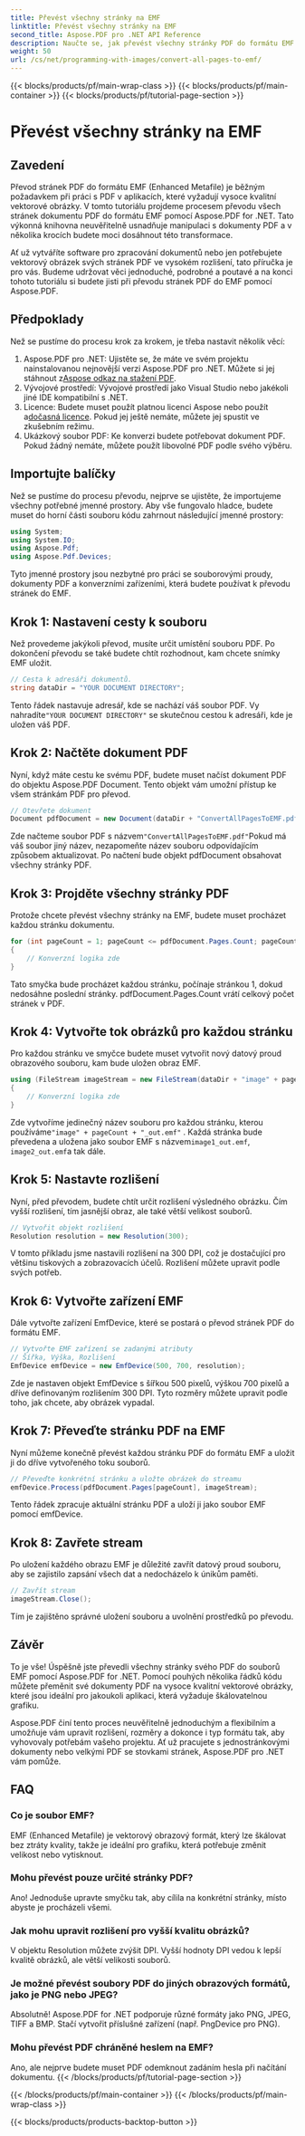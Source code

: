 ```yaml
---
title: Převést všechny stránky na EMF
linktitle: Převést všechny stránky na EMF
second_title: Aspose.PDF pro .NET API Reference
description: Naučte se, jak převést všechny stránky PDF do formátu EMF pomocí Aspose.PDF for .NET, pomocí tohoto podrobného a SEO optimalizovaného návodu.
weight: 50
url: /cs/net/programming-with-images/convert-all-pages-to-emf/
---
```


{{< blocks/products/pf/main-wrap-class >}}
{{< blocks/products/pf/main-container >}}
{{< blocks/products/pf/tutorial-page-section >}}

# Převést všechny stránky na EMF

## Zavedení

Převod stránek PDF do formátu EMF (Enhanced Metafile) je běžným požadavkem při práci s PDF v aplikacích, které vyžadují vysoce kvalitní vektorové obrázky. V tomto tutoriálu projdeme procesem převodu všech stránek dokumentu PDF do formátu EMF pomocí Aspose.PDF for .NET. Tato výkonná knihovna neuvěřitelně usnadňuje manipulaci s dokumenty PDF a v několika krocích budete moci dosáhnout této transformace.

Ať už vytváříte software pro zpracování dokumentů nebo jen potřebujete vektorový obrázek svých stránek PDF ve vysokém rozlišení, tato příručka je pro vás. Budeme udržovat věci jednoduché, podrobné a poutavé a na konci tohoto tutoriálu si budete jisti při převodu stránek PDF do EMF pomocí Aspose.PDF.

## Předpoklady

Než se pustíme do procesu krok za krokem, je třeba nastavit několik věcí:

1.  Aspose.PDF pro .NET: Ujistěte se, že máte ve svém projektu nainstalovanou nejnovější verzi Aspose.PDF pro .NET. Můžete si jej stáhnout z[Aspose odkaz na stažení PDF](https://releases.aspose.com/pdf/net/).
2. Vývojové prostředí: Vývojové prostředí jako Visual Studio nebo jakékoli jiné IDE kompatibilní s .NET.
3.  Licence: Budete muset použít platnou licenci Aspose nebo použít a[dočasná licence](https://purchase.aspose.com/temporary-license/). Pokud jej ještě nemáte, můžete jej spustit ve zkušebním režimu.
4. Ukázkový soubor PDF: Ke konverzi budete potřebovat dokument PDF. Pokud žádný nemáte, můžete použít libovolné PDF podle svého výběru.

## Importujte balíčky

Než se pustíme do procesu převodu, nejprve se ujistěte, že importujeme všechny potřebné jmenné prostory. Aby vše fungovalo hladce, budete muset do horní části souboru kódu zahrnout následující jmenné prostory:

```csharp
using System;
using System.IO;
using Aspose.Pdf;
using Aspose.Pdf.Devices;
```

Tyto jmenné prostory jsou nezbytné pro práci se souborovými proudy, dokumenty PDF a konverzními zařízeními, která budete používat k převodu stránek do EMF.

## Krok 1: Nastavení cesty k souboru

Než provedeme jakýkoli převod, musíte určit umístění souboru PDF. Po dokončení převodu se také budete chtít rozhodnout, kam chcete snímky EMF uložit.

```csharp
// Cesta k adresáři dokumentů.
string dataDir = "YOUR DOCUMENT DIRECTORY";
```

 Tento řádek nastavuje adresář, kde se nachází váš soubor PDF. Vy nahradíte`"YOUR DOCUMENT DIRECTORY"` se skutečnou cestou k adresáři, kde je uložen váš PDF.

## Krok 2: Načtěte dokument PDF

Nyní, když máte cestu ke svému PDF, budete muset načíst dokument PDF do objektu Aspose.PDF Document. Tento objekt vám umožní přístup ke všem stránkám PDF pro převod.

```csharp
// Otevřete dokument
Document pdfDocument = new Document(dataDir + "ConvertAllPagesToEMF.pdf");
```

 Zde načteme soubor PDF s názvem`"ConvertAllPagesToEMF.pdf"`Pokud má váš soubor jiný název, nezapomeňte název souboru odpovídajícím způsobem aktualizovat. Po načtení bude objekt pdfDocument obsahovat všechny stránky PDF.

## Krok 3: Projděte všechny stránky PDF

Protože chcete převést všechny stránky na EMF, budete muset procházet každou stránku dokumentu.

```csharp
for (int pageCount = 1; pageCount <= pdfDocument.Pages.Count; pageCount++)
{
    // Konverzní logika zde
}
```

Tato smyčka bude procházet každou stránku, počínaje stránkou 1, dokud nedosáhne poslední stránky. pdfDocument.Pages.Count vrátí celkový počet stránek v PDF.

## Krok 4: Vytvořte tok obrázků pro každou stránku

Pro každou stránku ve smyčce budete muset vytvořit nový datový proud obrazového souboru, kam bude uložen obraz EMF.

```csharp
using (FileStream imageStream = new FileStream(dataDir + "image" + pageCount + "_out" + ".emf", FileMode.Create))
{
    // Konverzní logika zde
}
```

 Zde vytvoříme jedinečný název souboru pro každou stránku, kterou používáme`"image" + pageCount + "_out.emf"` . Každá stránka bude převedena a uložena jako soubor EMF s názvem`image1_out.emf`, `image2_out.emf`a tak dále.

## Krok 5: Nastavte rozlišení

Nyní, před převodem, budete chtít určit rozlišení výsledného obrázku. Čím vyšší rozlišení, tím jasnější obraz, ale také větší velikost souborů.

```csharp
// Vytvořit objekt rozlišení
Resolution resolution = new Resolution(300);
```

V tomto příkladu jsme nastavili rozlišení na 300 DPI, což je dostačující pro většinu tiskových a zobrazovacích účelů. Rozlišení můžete upravit podle svých potřeb.

## Krok 6: Vytvořte zařízení EMF

Dále vytvořte zařízení EmfDevice, které se postará o převod stránek PDF do formátu EMF.

```csharp
// Vytvořte EMF zařízení se zadanými atributy
// Šířka, Výška, Rozlišení
EmfDevice emfDevice = new EmfDevice(500, 700, resolution);
```

Zde je nastaven objekt EmfDevice s šířkou 500 pixelů, výškou 700 pixelů a dříve definovaným rozlišením 300 DPI. Tyto rozměry můžete upravit podle toho, jak chcete, aby obrázek vypadal.

## Krok 7: Převeďte stránku PDF na EMF

Nyní můžeme konečně převést každou stránku PDF do formátu EMF a uložit ji do dříve vytvořeného toku souborů.

```csharp
// Převeďte konkrétní stránku a uložte obrázek do streamu
emfDevice.Process(pdfDocument.Pages[pageCount], imageStream);
```

Tento řádek zpracuje aktuální stránku PDF a uloží ji jako soubor EMF pomocí emfDevice.

## Krok 8: Zavřete stream

Po uložení každého obrazu EMF je důležité zavřít datový proud souboru, aby se zajistilo zapsání všech dat a nedocházelo k únikům paměti.

```csharp
// Zavřít stream
imageStream.Close();
```

Tím je zajištěno správné uložení souboru a uvolnění prostředků po převodu.

## Závěr

To je vše! Úspěšně jste převedli všechny stránky svého PDF do souborů EMF pomocí Aspose.PDF for .NET. Pomocí pouhých několika řádků kódu můžete přeměnit své dokumenty PDF na vysoce kvalitní vektorové obrázky, které jsou ideální pro jakoukoli aplikaci, která vyžaduje škálovatelnou grafiku.

Aspose.PDF činí tento proces neuvěřitelně jednoduchým a flexibilním a umožňuje vám upravit rozlišení, rozměry a dokonce i typ formátu tak, aby vyhovovaly potřebám vašeho projektu. Ať už pracujete s jednostránkovými dokumenty nebo velkými PDF se stovkami stránek, Aspose.PDF pro .NET vám pomůže.

## FAQ

### Co je soubor EMF?
EMF (Enhanced Metafile) je vektorový obrazový formát, který lze škálovat bez ztráty kvality, takže je ideální pro grafiku, která potřebuje změnit velikost nebo vytisknout.

### Mohu převést pouze určité stránky PDF?
Ano! Jednoduše upravte smyčku tak, aby cílila na konkrétní stránky, místo abyste je procházeli všemi.

### Jak mohu upravit rozlišení pro vyšší kvalitu obrázků?
V objektu Resolution můžete zvýšit DPI. Vyšší hodnoty DPI vedou k lepší kvalitě obrázků, ale větší velikosti souborů.

### Je možné převést soubory PDF do jiných obrazových formátů, jako je PNG nebo JPEG?
Absolutně! Aspose.PDF for .NET podporuje různé formáty jako PNG, JPEG, TIFF a BMP. Stačí vytvořit příslušné zařízení (např. PngDevice pro PNG).

### Mohu převést PDF chráněné heslem na EMF?
Ano, ale nejprve budete muset PDF odemknout zadáním hesla při načítání dokumentu.
{{< /blocks/products/pf/tutorial-page-section >}}

{{< /blocks/products/pf/main-container >}}
{{< /blocks/products/pf/main-wrap-class >}}

{{< blocks/products/products-backtop-button >}}
